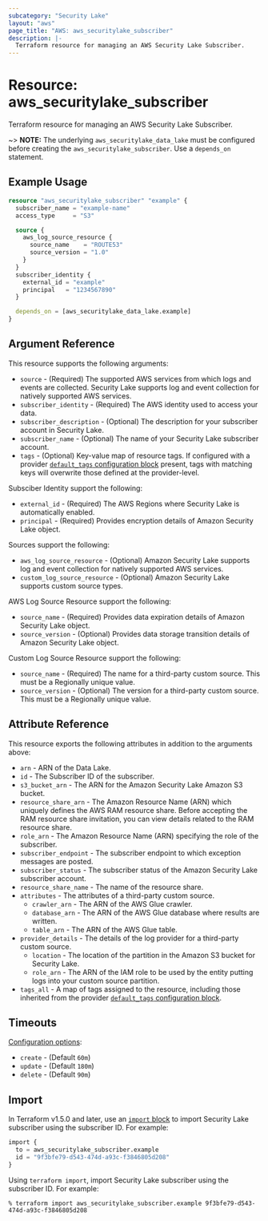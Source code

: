 ```yaml
---
subcategory: "Security Lake"
layout: "aws"
page_title: "AWS: aws_securitylake_subscriber"
description: |-
  Terraform resource for managing an AWS Security Lake Subscriber.
---
```


# Resource: aws_securitylake_subscriber

Terraform resource for managing an AWS Security Lake Subscriber.

~> **NOTE:** The underlying `aws_securitylake_data_lake` must be configured before creating the `aws_securitylake_subscriber`. Use a `depends_on` statement.

## Example Usage

```terraform
resource "aws_securitylake_subscriber" "example" {
  subscriber_name = "example-name"
  access_type     = "S3"

  source {
    aws_log_source_resource {
      source_name    = "ROUTE53"
      source_version = "1.0"
    }
  }
  subscriber_identity {
    external_id = "example"
    principal   = "1234567890"
  }

  depends_on = [aws_securitylake_data_lake.example]
}
```

## Argument Reference

This resource supports the following arguments:

* `source` - (Required) The supported AWS services from which logs and events are collected. Security Lake supports log and event collection for natively supported AWS services.
* `subscriber_identity` - (Required) The AWS identity used to access your data.
* `subscriber_description` - (Optional) The description for your subscriber account in Security Lake.
* `subscriber_name` - (Optional) The name of your Security Lake subscriber account.
* `tags` - (Optional) Key-value map of resource tags. If configured with a provider [`default_tags` configuration block](https://registry.terraform.io/providers/hashicorp/aws/latest/docs#default_tags-configuration-block) present, tags with matching keys will overwrite those defined at the provider-level.

Subsciber Identity support the following:

* `external_id` - (Required) The AWS Regions where Security Lake is automatically enabled.
* `principal` - (Required) Provides encryption details of Amazon Security Lake object.

Sources support the following:

* `aws_log_source_resource` - (Optional) Amazon Security Lake supports log and event collection for natively supported AWS services.
* `custom_log_source_resource` - (Optional) Amazon Security Lake supports custom source types.

AWS Log Source Resource support the following:

* `source_name` - (Required) Provides data expiration details of Amazon Security Lake object.
* `source_version` - (Optional) Provides data storage transition details of Amazon Security Lake object.

Custom Log Source Resource support the following:

* `source_name` - (Required) The name for a third-party custom source. This must be a Regionally unique value.
* `source_version` - (Optional) The version for a third-party custom source. This must be a Regionally unique value.

## Attribute Reference

This resource exports the following attributes in addition to the arguments above:

* `arn` - ARN of the Data Lake.
* `id` - The Subscriber ID of the subscriber.
* `s3_bucket_arn` - The ARN for the Amazon Security Lake Amazon S3 bucket.
* `resource_share_arn` - The Amazon Resource Name (ARN) which uniquely defines the AWS RAM resource share. Before accepting the RAM resource share invitation, you can view details related to the RAM resource share.
* `role_arn` - The Amazon Resource Name (ARN) specifying the role of the subscriber.
* `subscriber_endpoint` - The subscriber endpoint to which exception messages are posted.
* `subscriber_status` - The subscriber status of the Amazon Security Lake subscriber account.
* `resource_share_name` - The name of the resource share.
* `attributes` - The attributes of a third-party custom source.
    * `crawler_arn` - The ARN of the AWS Glue crawler.
    * `database_arn` - The ARN of the AWS Glue database where results are written.
    * `table_arn` - The ARN of the AWS Glue table.
* `provider_details` - The details of the log provider for a third-party custom source.
    * `location` - The location of the partition in the Amazon S3 bucket for Security Lake.
    * `role_arn` - The ARN of the IAM role to be used by the entity putting logs into your custom source partition.
* `tags_all` - A map of tags assigned to the resource, including those inherited from the provider [`default_tags` configuration block](https://registry.terraform.io/providers/hashicorp/aws/latest/docs#default_tags-configuration-block).

## Timeouts

[Configuration options](https://developer.hashicorp.com/terraform/language/resources/syntax#operation-timeouts):

* `create` - (Default `60m`)
* `update` - (Default `180m`)
* `delete` - (Default `90m`)

## Import

In Terraform v1.5.0 and later, use an [`import` block](https://developer.hashicorp.com/terraform/language/import) to import Security Lake subscriber using the subscriber ID. For example:

```terraform
import {
  to = aws_securitylake_subscriber.example
  id = "9f3bfe79-d543-474d-a93c-f3846805d208"
}
```

Using `terraform import`, import Security Lake subscriber using the subscriber ID. For example:

```console
% terraform import aws_securitylake_subscriber.example 9f3bfe79-d543-474d-a93c-f3846805d208
```
